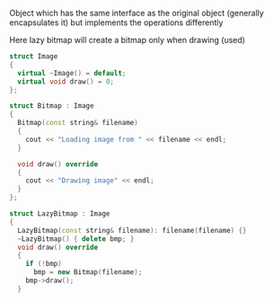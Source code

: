 

Object which has the same interface as the original object (generally encapsulates it) but implements the operations differently

Here lazy bitmap will create a bitmap only when drawing (used)

```c++
struct Image
{
  virtual ~Image() = default;
  virtual void draw() = 0;
};

struct Bitmap : Image
{
  Bitmap(const string& filename)
  {
    cout << "Loading image from " << filename << endl;
  }

  void draw() override
  {
    cout << "Drawing image" << endl;
  }
};

struct LazyBitmap : Image
{
  LazyBitmap(const string& filename): filename(filename) {}
  ~LazyBitmap() { delete bmp; }
  void draw() override
  {
    if (!bmp)
      bmp = new Bitmap(filename);
    bmp->draw();
  }
  ```
